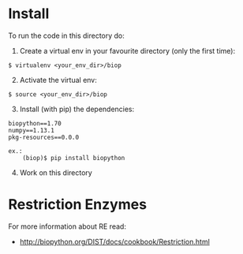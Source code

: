 # Install

To run the code in this directory do:

1. Create a virtual env in your favourite directory (only the first time):

~~~
$ virtualenv <your_env_dir>/biop
~~~


2. Activate the virtual env:

~~~
$ source <your_env_dir>/biop
~~~


3. Install (with pip) the dependencies:

~~~
biopython==1.70
numpy==1.13.1
pkg-resources==0.0.0

ex.:
    (biop)$ pip install biopython
~~~

4. Work on this directory

# Restriction Enzymes

For more information about RE read:

- http://biopython.org/DIST/docs/cookbook/Restriction.html